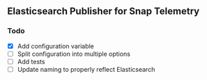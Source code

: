 ## Elasticsearch Publisher for Snap Telemetry

### Todo
- [x] Add configuration variable
- [ ] Split configuration into multiple options
- [ ] Add tests
- [ ] Update naming to properly reflect Elasticsearch
